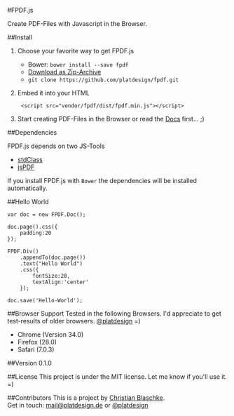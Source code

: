 #FPDF.js

Create PDF-Files with Javascript in the Browser.


##Install
1. Choose your favorite way to get FPDF.js
	- Bower: `bower install --save fpdf`
 	- [Download as Zip-Archive](https://github.com/platdesign/fpdf/archive/master.zip)
 	- `git clone https://github.com/platdesign/fpdf.git`
2. Embed it into your HTML
		
		<script src="vendor/fpdf/dist/fpdf.min.js"></script>

3. Start creating PDF-Files in the Browser or read the [Docs]() first... ;)


##Dependencies

FPDF.js depends on two JS-Tools

- [stdClass](https://github.com/platdesign/stdclass)
- [jsPDF](https://github.com/MrRio/jsPDF)

If you install FPDF.js with `Bower` the dependencies will be installed automatically.



##Hello World

	var doc = new FPDF.Doc();

	doc.page().css({
		padding:20
	});

	FPDF.Div()
		.appendTo(doc.page())
		.text("Hello World")
		.css({
			fontSize:20,
			textAlign:'center'
		});

	doc.save('Hello-World');





##Browser Support
Tested in the following Browsers. I'd appreciate to get test-results of older browsers. [@platdesign](https://twitter.com/platdesign) =)

- Chrome (Version 34.0)
- Firefox (28.0)
- Safari (7.0.3)

##Version 
0.1.0

##License
This project is under the MIT license. Let me know if you'll use it. =)


##Contributors
This is a project by [Christian Blaschke](http://platdesign.de).	 
Get in touch: [mail@platdesign.de](mailto:mail@platdesign.de) or [@platdesign](https://twitter.com/platdesign)



